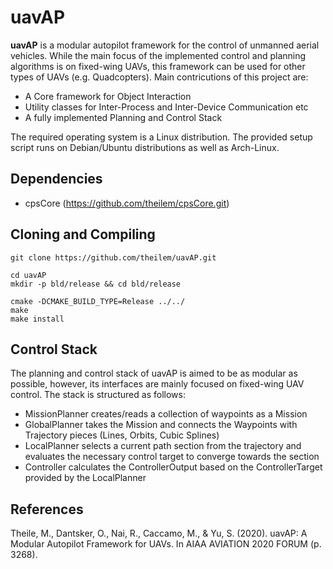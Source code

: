 # uavAP
<b>uavAP</b> is a modular autopilot framework for the control of unmanned aerial vehicles. While the main focus of the implemented control and planning algorithms is on fixed-wing UAVs, this framework can be used for other types of UAVs (e.g. Quadcopters). Main contricutions of this project are:
<ul>
  <li>A Core framework for Object Interaction</li>
  <li>Utility classes for Inter-Process and Inter-Device Communication etc</li>
  <li>A fully implemented Planning and Control Stack</li>
</ul>

The required operating system is a Linux distribution. The provided setup script runs on Debian/Ubuntu distributions as well as Arch-Linux.


## Dependencies
 - cpsCore (https://github.com/theilem/cpsCore.git)

## Cloning and Compiling

```shell script
git clone https://github.com/theilem/uavAP.git

cd uavAP
mkdir -p bld/release && cd bld/release

cmake -DCMAKE_BUILD_TYPE=Release ../../
make
make install
```


## Control Stack

The planning and control stack of uavAP is aimed to be as modular as possible, however, its interfaces are mainly focused on fixed-wing UAV control. The stack is structured as follows:
<ul>
  <li>MissionPlanner creates/reads a collection of waypoints as a Mission</li>
  <li>GlobalPlanner takes the Mission and connects the Waypoints with Trajectory pieces (Lines, Orbits, Cubic Splines)</li>
  <li>LocalPlanner selects a current path section from the trajectory and evaluates the necessary control target to converge towards the section</li>
  <li>Controller calculates the ControllerOutput based on the ControllerTarget provided by the LocalPlanner</li>
</ul>

## References

Theile, M., Dantsker, O., Nai, R., Caccamo, M., & Yu, S. (2020). uavAP: A Modular Autopilot Framework for UAVs. In AIAA AVIATION 2020 FORUM (p. 3268).
